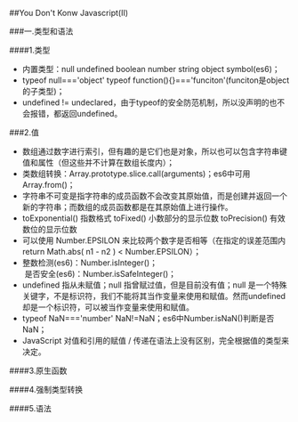 ##You Don't Konw Javascript(II)  

###一.类型和语法  

####1.类型  

* 内置类型：null undefined boolean number string object symbol(es6)； 
* typeof null==='object'  typeof function(){}==='funciton'(funciton是object的子类型)；
* undefined != undeclared，由于typeof的安全防范机制，所以没声明的也不会报错，都返回undefined。  

###2.值  

* 数组通过数字进行索引，但有趣的是它们也是对象，所以也可以包含字符串键值和属性（但这些并不计算在数组长度内）；
* 类数组转换：Array.prototype.slice.call(arguments)；es6中可用Array.from()；
* 字符串不可变是指字符串的成员函数不会改变其原始值，而是创建并返回一个新的字符串；而数组的成员函数都是在其原始值上进行操作。
* toExponential() 指数格式  toFixed() 小数部分的显示位数  toPrecision() 有效数位的显示位数
* 可以使用 Number.EPSILON 来比较两个数字是否相等（在指定的误差范围内return Math.abs( n1 - n2 ) < Number.EPSILON）； 
* 整数检测(es6)：Number.isInteger()；  
  是否安全(es6)：Number.isSafeInteger()；
* undefined 指从未赋值；null 指曾赋过值，但是目前没有值；null 是一个特殊关键字，不是标识符，我们不能将其当作变量来使用和赋值。然而undefined 却是一个标识符，可以被当作变量来使用和赋值。
* typeof NaN==='number' NaN!=NaN；es6中Number.isNaN()判断是否NaN；
* JavaScript 对值和引用的赋值 / 传递在语法上没有区别，完全根据值的类型来决定。  

####3.原生函数  

####4.强制类型转换  

####5.语法
